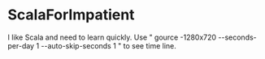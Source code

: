 # ScalaForImpatient


I like Scala and need to learn quickly.
Use " gource -1280x720  --seconds-per-day 1 --auto-skip-seconds 1 "  to see time line.

